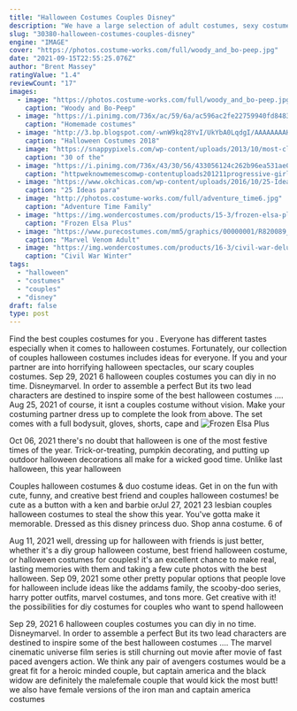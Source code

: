 ```yaml
---
title: "Halloween Costumes Couples Disney"
description: "We have a large selection of adult costumes, sexy costumes, and even pet costumes. If you are feeling brave and want to hit the halloween events with your beau in tow, might we suggest you take a look at our couples costume ideas or our group halloween costumes"
slug: "30380-halloween-costumes-couples-disney"
engine: "IMAGE"
cover: "https://photos.costume-works.com/full/woody_and_bo-peep.jpg"
date: "2021-09-15T22:55:25.076Z"
author: "Brent Massey"
ratingValue: "1.4"
reviewCount: "17"
images:
  - image: "https://photos.costume-works.com/full/woody_and_bo-peep.jpg"
    caption: "Woody and Bo-Peep"
  - image: "https://i.pinimg.com/736x/ac/59/6a/ac596ac2fe22759940fd8483e6181e1b.jpg"
    caption: "Homemade costumes"
  - image: "http://3.bp.blogspot.com/-wnW9kq28YvI/UkYbA0LqdgI/AAAAAAAAH74/0OBAnrjteQI/s1600/55937b857980785c1063e35a5f1b8b71.jpg"
    caption: "Halloween Costumes 2018"
  - image: "https://snappypixels.com/wp-content/uploads/2013/10/most-clever-halloween-costumes-ever-15.jpg"
    caption: "30 of the"
  - image: "https://i.pinimg.com/736x/43/30/56/433056124c262b96ea531ae0b1e612fa--old-halloween-costumes-epic-costumes.jpg"
    caption: "httpweknowmemescomwp-contentuploads201211progressive-girl-halloween-costum Cool"
  - image: "https://www.okchicas.com/wp-content/uploads/2016/10/25-Ideas-para-disfrazarse-en-familia-este-Halloween-5.jpg"
    caption: "25 Ideas para"
  - image: "http://photos.costume-works.com/full/adventure_time6.jpg"
    caption: "Adventure Time Family"
  - image: "https://img.wondercostumes.com/products/15-3/frozen-elsa-plus-size-costume.jpg"
    caption: "Frozen Elsa Plus"
  - image: "https://www.purecostumes.com/mm5/graphics/00000001/R820089_full_1.jpg"
    caption: "Marvel Venom Adult"
  - image: "https://img.wondercostumes.com/products/16-3/civil-war-deluxe-winter-soldier-men-costume.jpg"
    caption: "Civil War Winter"
tags:
  - "halloween"
  - "costumes"
  - "couples"
  - "disney"
draft: false
type: post
---
```


Find the best couples costumes for you . Everyone has different tastes  especially when it comes to halloween costumes. Fortunately, our collection of couples halloween costumes includes ideas for everyone. If you and your partner are into horrifying halloween spectacles, our scary couples costumes. Sep 29, 2021 6 halloween couples costumes you can diy in no time.  Disneymarvel. In order to assemble a perfect But its two lead characters are destined to inspire some of the best halloween costumes .... Aug 25, 2021 of course, it isnt a couples costume without vision. Make your costuming partner dress up to complete the look from above. The set comes with a full bodysuit, gloves, shorts, cape and
![Frozen Elsa Plus](https://img.wondercostumes.com/products/15-3/frozen-elsa-plus-size-costume.jpg "Frozen Elsa Plus")

Oct 06, 2021 there&#39;s no doubt that halloween is one of the most festive times of the year. Trick-or-treating, pumpkin decorating, and putting up outdoor halloween decorations all make for a wicked good time. Unlike last halloween, this year halloween
<!--inArticleAds-->

<!--galleryOne-->

Couples halloween costumes & duo costume ideas. Get in on the fun with cute, funny, and creative best friend and couples halloween costumes! be cute as a button with a ken and barbie orJul 27, 2021 23 lesbian couples halloween costumes to steal the show this year. You've gotta make it memorable.  Dressed as this disney princess duo. Shop anna costume. 6 of
<!--inArticleAds-->

<!--galleryTwo-->

Aug 11, 2021 well, dressing up for halloween with friends is just better, whether it's a diy group halloween costume, best friend halloween costume, or halloween costumes for couples! it's an excellent chance to make real, lasting memories with them and taking a few cute photos with the best halloween. Sep 09, 2021 some other pretty popular options that people love for halloween include ideas like the addams family, the scooby-doo series, harry potter outfits, marvel costumes, and tons more. Get creative with it! the possibilities for diy costumes for couples who want to spend halloween
<!--galleryThree-->

Sep 29, 2021 6 halloween couples costumes you can diy in no time.  Disneymarvel. In order to assemble a perfect But its two lead characters are destined to inspire some of the best halloween costumes .... The marvel cinematic universe film series is still churning out movie after movie of fast paced avengers action. We think any pair of avengers costumes would be a great fit for a heroic minded couple, but captain america and the black widow are definitely the malefemale couple that would kick the most butt! we also have female versions of the iron man and captain america costumes